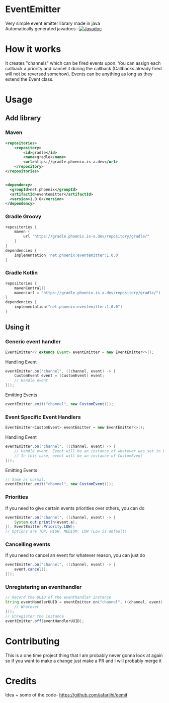 # EventEmitter
Very simple event emitter library made in java
<br>
Automatically generated javadocs- [![Javadoc](https://img.shields.io/badge/JavaDoc-Online-green)](https://phoenixorigin.github.io/eventemitter/javadoc/)


# How it works
It creates "channels" which can be fired events upon. You can assign each callback a priority and cancel it during the callback (Callbacks already fired will not be reversed somehow). Events can be anything as long as they extend the Event class.
# Usage

## Add library
### Maven
```xml
<repositories>
    <repository>
        <id>gradle</id>
        <name>gradle</name>
        <url>https://gradle.phoenix.is-a.dev</url>
    </repository>
</repositories>


<dependency>
  <groupId>net.phoenix</groupId>
  <artifactId>eventemitter</artifactId>
  <version>1.0.0</version>
</dependency>
```
### Gradle Groovy
```groovy
repositories {
    maven {
        url "https://gradle.phoenix.is-a.dev/repository/gradle/"
    }
}
dependencies {
    implementation 'net.phoenix:eventemitter:1.0.0'
}
```
### Gradle Kotlin
```kotlin
repositories {
    mavenCentral()
    maven(url = "https://gradle.phoenix.is-a.dev/repository/gradle/")
}
dependencies {
    implementation("net.phoenix:eventemitter:1.0.0")
}
```
## Using it
### Generic event handler
```java
EventEmitter<? extends Event> eventEmitter = new EventEmitter<>();
```
Handling Event
```java
eventEmitter.on("channel", ((channel, event) -> {
    CustomEvent event = (CustomEvent) event;
    // Handle event
}));
```
Emitting Events
```java
eventEmitter.emit("channel", new CustomEvent());
```



### Event Specific Event Handlers
```java
EventEmitter<CustomEvent> eventEmitter = new EventEmitter<>();
```
Handling Event
```java
eventEmitter.on("channel", ((channel, event) -> {
    // Handle event. Event will be an instance of whatever was set in EventEmitter instance. 
    // In this case, event will be an instance of CustomEvent
}));
```
Emitting Events
```java
// Same as normal.
eventEmitter.emit("channel", new CustomEvent());
```

### Priorities
If you need to give certain events priorities over others, you can do 
```java
eventEmitter.on("channel", ((channel, event) -> {
    System.out.println(event.e);
}), EventEmitter.Priority.LOW);
// Options are TOP, HIGH, MEDIUM, LOW (Low is default)
```
### Cancelling events
If you need to cancel an event for whatever reason, you can just do
```java
eventEmitter.on("channel", ((channel, event) -> {
    event.cancel();
}));
```
### Unregistering an eventhandler
```java
// Record the UUID of the eventhandler instance
String eventHandlerUUID = eventEmitter.on("channel", ((channel, event) -> {
    // Whatever
}));
// Unregister the instance
eventEmitter.off(eventHandlerUUID);
```
# Contributing
This is a one time project thing that I am probably never gonna look at again so if you want to make a change just make a PR and I will probably merge it
# Credits
Idea + some of the code- https://github.com/jafarlihi/eemit